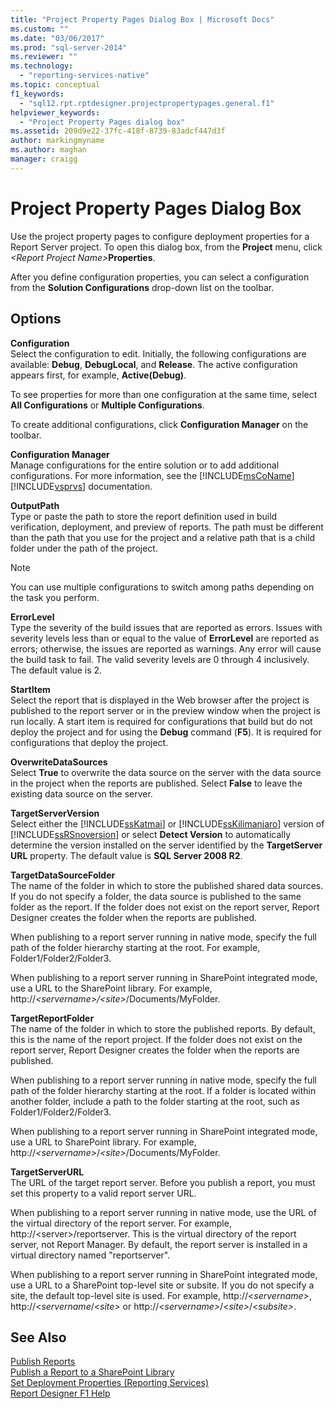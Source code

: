 ```yaml
---
title: "Project Property Pages Dialog Box | Microsoft Docs"
ms.custom: ""
ms.date: "03/06/2017"
ms.prod: "sql-server-2014"
ms.reviewer: ""
ms.technology: 
  - "reporting-services-native"
ms.topic: conceptual
f1_keywords: 
  - "sql12.rpt.rptdesigner.projectpropertypages.general.f1"
helpviewer_keywords: 
  - "Project Property Pages dialog box"
ms.assetid: 209d9e22-37fc-418f-8739-83adcf447d3f
author: markingmyname
ms.author: maghan
manager: craigg
---
```

# Project Property Pages Dialog Box
  Use the project property pages to configure deployment properties for a Report Server project. To open this dialog box, from the **Project** menu, click _\<Report Project Name>_**Properties**.  
  
 After you define configuration properties, you can select a configuration from the **Solution Configurations** drop-down list on the toolbar.  
  
## Options  
 **Configuration**  
 Select the configuration to edit. Initially, the following configurations are available: **Debug**, **DebugLocal**, and **Release**. The active configuration appears first, for example, **Active(Debug)**.  
  
 To see properties for more than one configuration at the same time, select **All Configurations** or **Multiple Configurations**.  
  
 To create additional configurations, click **Configuration Manager** on the toolbar.  
  
 **Configuration Manager**  
 Manage configurations for the entire solution or to add additional configurations. For more information, see the [!INCLUDE[msCoName](../../includes/msconame-md.md)] [!INCLUDE[vsprvs](../../includes/vsprvs-md.md)] documentation.  
  
 **OutputPath**  
 Type or paste the path to store the report definition used in build verification, deployment, and preview of reports. The path must be different than the path that you use for the project and a relative path that is a child folder under the path of the project.  
  
> [!NOTE]  
>  You can use multiple configurations to switch among paths depending on the task you perform.  
  
 **ErrorLevel**  
 Type the severity of the build issues that are reported as errors. Issues with severity levels less than or equal to the value of **ErrorLevel** are reported as errors; otherwise, the issues are reported as warnings. Any error will cause the build task to fail. The valid severity levels are 0 through 4 inclusively. The default value is 2.  
  
 **StartItem**  
 Select the report that is displayed in the Web browser after the project is published to the report server or in the preview window when the project is run locally. A start item is required for configurations that build but do not deploy the project and for using the **Debug** command (**F5**). It is required for configurations that deploy the project.  
  
 **OverwriteDataSources**  
 Select **True** to overwrite the data source on the server with the data source in the project when the reports are published. Select **False** to leave the existing data source on the server.  
  
 **TargetServerVersion**  
 Select either the [!INCLUDE[ssKatmai](../../includes/sskatmai-md.md)] or [!INCLUDE[ssKilimanjaro](../../includes/sskilimanjaro-md.md)] version of [!INCLUDE[ssRSnoversion](../../includes/ssrsnoversion-md.md)] or select **Detect Version** to automatically determine the version installed on the server identified by the **TargetServer URL** property. The default value is **SQL Server 2008 R2**.  
  
 **TargetDataSourceFolder**  
 The name of the folder in which to store the published shared data sources. If you do not specify a folder, the data source is published to the same folder as the report. If the folder does not exist on the report server, Report Designer creates the folder when the reports are published.  
  
 When publishing to a report server running in native mode, specify the full path of the folder hierarchy starting at the root. For example, Folder1/Folder2/Folder3.  
  
 When publishing to a report server running in SharePoint integrated mode, use a URL to the SharePoint library. For example, http://*\<servername>/\<site>*/Documents/MyFolder.  
  
 **TargetReportFolder**  
 The name of the folder in which to store the published reports. By default, this is the name of the report project. If the folder does not exist on the report server, Report Designer creates the folder when the reports are published.  
  
 When publishing to a report server running in native mode, specify the full path of the folder hierarchy starting at the root. If a folder is located within another folder, include a path to the folder starting at the root, such as Folder1/Folder2/Folder3.  
  
 When publishing to a report server running in SharePoint integrated mode, use a URL to SharePoint library. For example, http://*\<servername>*/*\<site>*/Documents/MyFolder.  
  
 **TargetServerURL**  
 The URL of the target report server. Before you publish a report, you must set this property to a valid report server URL.  
  
 When publishing to a report server running in native mode, use the URL of the virtual directory of the report server. For example, http://\<server>/reportserver. This is the virtual directory of the report server, not Report Manager. By default, the report server is installed in a virtual directory named "reportserver".  
  
 When publishing to a report server running in SharePoint integrated mode, use a URL to a SharePoint top-level site or subsite. If you do not specify a site, the default top-level site is used. For example, http://\<*servername>*, http://<*servername*/\<*site>* or http://\<*servername>*/\<*site>*/\<*subsite>*.  
  
## See Also  
 [Publish Reports](../publish-reports.md)   
 [Publish a Report to a SharePoint Library](../reports/publish-a-report-to-a-sharepoint-library.md)   
 [Set Deployment Properties &#40;Reporting Services&#41;](set-deployment-properties-reporting-services.md)   
 [Report Designer F1 Help](report-designer-f1-help.md)  
  
  
